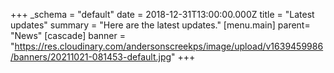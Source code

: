 +++
_schema = "default"
date = 2018-12-31T13:00:00.000Z
title = "Latest updates"
summary = "Here are the latest updates."
[menu.main]
parent= "News"
[cascade]
banner = "https://res.cloudinary.com/andersonscreekps/image/upload/v1639459986/banners/20211021-081453-default.jpg"
+++

